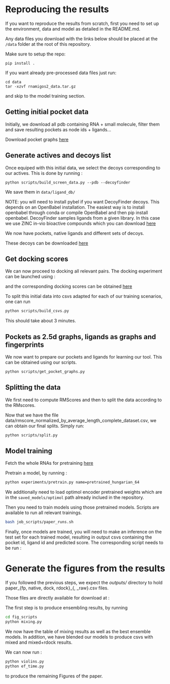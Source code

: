 # Reproducing the results

If you want to reproduce the results from scratch, first you need to set up the environment,
data and model as detailed in the README.md. 

Any data files you download with the links below should be placed at the `/data` folder at the root of this repository.

Make sure to setup the repo:

```
pip install .
```

If you want already pre-processed data files just run:

```
cd data
tar -xzvf rnamigos2_data.tar.gz
```

and skip to the model training section.

## Getting initial pocket data

Initially, we download all pdb containing RNA + small molecule, filter them and save resulting pockets as node ids + ligands...

[//]: # (TODO : include steps to get the original pockets.)


Download pocket graphs [here](https://drive.proton.me/urls/SC9AQCF2SC#JYQ3K9yNUJ4U)

## Generate actives and decoys list
Once equiped with this initial data, we select the decoys corresponding to our actives.
This is done by running : 

```
python scripts/build_screen_data.py --pdb --decoyfinder
```

We save them in `data/ligand_db/`

NOTE: you will need to install pybel if you want DecoyFinder decoys. This depends on an OpenBabel installation. 
The easiest way is to install openbabel through conda or compile OpenBabel and then pip install openbabel.
DecoyFinder samples ligands from a given library. In this case we use ZINC in-vio bioactive compounds which you can download [here](https://drive.proton.me/urls/CQMXCX5MW4#YQeEEa7VHVcu)

We now have pockets, native ligands and different sets of decoys.

These decoys can be downloaded [here](https://drive.proton.me/urls/6XCM553QBC#1NR2xU9W3CkR)

## Get docking scores

We can now proceed to docking all relevant pairs.
The docking experiment can be launched using :

[//]: # (TODO : upload docking scripts)
 
and the corresponding docking scores can be obtained [here](https://drive.proton.me/urls/TZJ7R8T8T0#RCd1LK8uu1MK)

[//]: # (TODO : check that the data is ok)

To split this initial data into csvs adapted for each of our training scenarios, one can run 
```bash
python scripts/build_csvs.py
```
This should take about 3 minutes.

## Pockets as 2.5d graphs, ligands as graphs and fingerprints

We now want to prepare our pockets and ligands for learning our tool.
This can be obtained using our scripts.

[//]: # (TODO : RIGHT NOW, we need to have json_pockets/ because the node ids are broken...)
[//]: # (TODO : This requires having rnaglib_all data, maybe we should mention how to get that)
```bash
python scripts/get_pocket_graphs.py
```

## Splitting the data

We first need to compute RMScores and then to split the data according to the RMscores.

[//]: # (TODO : Add RMscores computations)

Now that we have the file data/rmscore_normalized_by_average_length_complete_dataset.csv, we can obtain our
final splits. Simply run:

```bash
python scripts/split.py
```


## Model training

Fetch the whole RNAs for pretraining [here](https://drive.proton.me/urls/Y8TTCWKDVC#vs29rzJ1h9YN)

Pretrain a model, by running :


```bash    
python experiments/pretrain.py name=pretrained_hungarian_64
```

We additionally need to load optimol encoder pretrained weights which are in the `saved_models/optimol` path already inclued in the repository.

Then you need to train models using those pretrained models.
Scripts are available to run all relevant trainings.
```bash
bash job_scripts/paper_runs.sh
```

Finally, once models are trained, you will need to make an inference on the test set for each trained model, resulting 
in output csvs containing the pocket id, ligand id and predicted score.
The corresponding script needs to be run : 

[//]: # (TODO CARLOS add inference script)
[//]: # (TODO script for rdock to get it as csv)

# Generate the figures from the results

If you followed the previous steps, we expect the *outputs/* directory to hold paper_{fp, native, dock, rdock}_{, _raw}.csv files.

Those files are directly available for download at :

[//]: # (TODO get dl files)


The first step is to produce ensembling results, by running 
```bash
cd fig_scripts
python mixing.py
```

We now have the table of mixing results as well as the best ensemble models. 
In addition, we have blended our models to produce csvs with mixed and mixed+rdock results.

We can now run : 
```bash
python violins.py
python ef_time.py
```
to produce the remaining Figures of the paper.
